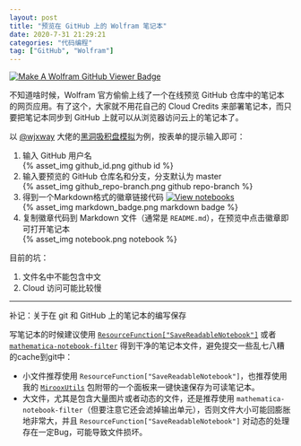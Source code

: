 ```yaml
---
layout: post
title: "预览在 GitHub 上的 Wolfram 笔记本"
date: 2020-7-31 21:29:21
categories: "代码编程"
tag: ["GitHub", "Wolfram"]
---
```


[![Make A Wolfram GitHub Viewer Badge](https://www.wolframcloud.com/obj/github-cloud/notebookviewersource/Images/github_header.png)](https://www.wolframcloud.com/obj/github-cloud/form/BadgeCreation)

<!--more-->

不知道啥时候，Wolfram 官方偷偷上线了一个在线预览 GitHub 仓库中的笔记本的网页应用。有了这个，大家就不用花自己的 Cloud Credits 来部署笔记本，而只要把笔记本同步到 GitHub 上就可以从浏览器访问云上的笔记本了。

以 [@wjxway](https://github.com/wjxway) 大佬的[黑洞吸积盘模拟](https://github.com/wjxway/Realistic_Blackhole_Accretion_Disk)为例，按表单的提示输入即可：

1. 输入 GitHub 用户名 <br/> {% asset_img github_id.png github id %}
2. 输入要预览的 GitHub 仓库名和分支，分支默认为 master <br/> {% asset_img github_repo-branch.png github repo-branch %}
3. 得到一个Markdown格式的徽章链接代码 [![View notebooks](https://wolfr.am/HAAhzkRq)](https://wolfr.am/OphS2N6z)  <br/> {% asset_img markdown_badge.png markdown badge %}
4. 复制徽章代码到 Markdown 文件（通常是 `README.md`），在预览中点击徽章即可打开笔记本 <br/> {% asset_img notebook.png notebook %}

目前的坑：

1. 文件名中不能包含中文
2. Cloud 访问可能比较慢

---

补记：关于在 git 和 GitHub 上的笔记本的编写保存

写笔记本的时候建议使用 [`ResourceFunction["SaveReadableNotebook"]`](https://resources.wolframcloud.com/FunctionRepository/resources/SaveReadableNotebook) 或者 [`mathematica-notebook-filter`](https://github.com/JP-Ellis/mathematica-notebook-filter) 得到干净的笔记本文件，避免提交一些乱七八糟的cache到git中：

* 小文件推荐使用 `ResourceFunction["SaveReadableNotebook"]`，也推荐使用我的 [`MirooxUtils`](https://github.com/miRoox/MirooxUtils) 包附带的一个面板来一键快速保存为可读笔记本。
* 大文件，尤其是包含大量图片或者动态的文件，还是推荐使用 `mathematica-notebook-filter`（但要注意它还会滤掉输出单元），否则文件大小可能回膨胀地非常大，并且 `ResourceFunction["SaveReadableNotebook"]` 对动态的处理存在一定Bug，可能导致文件损坏。
